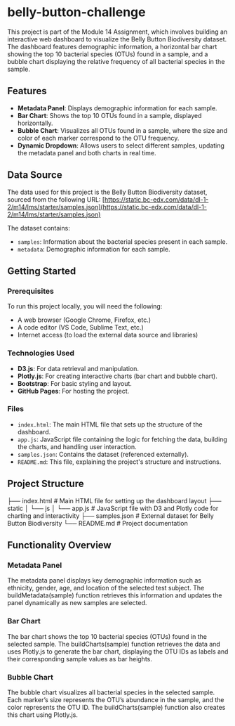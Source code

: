 # belly-button-challenge

This project is part of the Module 14 Assignment, which involves building an interactive web dashboard to visualize the Belly Button Biodiversity dataset. The dashboard features demographic information, a horizontal bar chart showing the top 10 bacterial species (OTUs) found in a sample, and a bubble chart displaying the relative frequency of all bacterial species in the sample. 

## Features

- **Metadata Panel**: Displays demographic information for each sample.
- **Bar Chart**: Shows the top 10 OTUs found in a sample, displayed horizontally.
- **Bubble Chart**: Visualizes all OTUs found in a sample, where the size and color of each marker correspond to the OTU frequency.
- **Dynamic Dropdown**: Allows users to select different samples, updating the metadata panel and both charts in real time.

## Data Source

The data used for this project is the Belly Button Biodiversity dataset, sourced from the following URL:
[https://static.bc-edx.com/data/dl-1-2/m14/lms/starter/samples.json](https://static.bc-edx.com/data/dl-1-2/m14/lms/starter/samples.json)

The dataset contains:
- `samples`: Information about the bacterial species present in each sample.
- `metadata`: Demographic information for each sample.

## Getting Started

### Prerequisites

To run this project locally, you will need the following:

- A web browser (Google Chrome, Firefox, etc.)
- A code editor (VS Code, Sublime Text, etc.)
- Internet access (to load the external data source and libraries)

### Technologies Used

- **D3.js**: For data retrieval and manipulation.
- **Plotly.js**: For creating interactive charts (bar chart and bubble chart).
- **Bootstrap**: For basic styling and layout.
- **GitHub Pages**: For hosting the project.

### Files

- `index.html`: The main HTML file that sets up the structure of the dashboard.
- `app.js`: JavaScript file containing the logic for fetching the data, building the charts, and handling user interaction.
- `samples.json`: Contains the dataset (referenced externally).
- `README.md`: This file, explaining the project's structure and instructions.

## Project Structure


├── index.html            # Main HTML file for setting up the dashboard layout
├── static
│   └── js
│       └── app.js        # JavaScript file with D3 and Plotly code for charting and interactivity
├── samples.json          # External dataset for Belly Button Biodiversity
└── README.md             # Project documentation


## Functionality Overview

### Metadata Panel
The metadata panel displays key demographic information such as ethnicity, gender, age, and location of the selected test subject. The buildMetadata(sample) function retrieves this information and updates the panel dynamically as new samples are selected.

### Bar Chart
The bar chart shows the top 10 bacterial species (OTUs) found in the selected sample. The buildCharts(sample) function retrieves the data and uses Plotly.js to generate the bar chart, displaying the OTU IDs as labels and their corresponding sample values as bar heights.

### Bubble Chart
The bubble chart visualizes all bacterial species in the selected sample. Each marker’s size represents the OTU’s abundance in the sample, and the color represents the OTU ID. The buildCharts(sample) function also creates this chart using Plotly.js.

